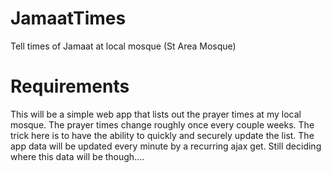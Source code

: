 # JamaatTimes
Tell times of Jamaat at local mosque (St Area Mosque)

# Requirements

This will be a simple web app that lists out the prayer times at my local mosque. The prayer times change roughly once every couple weeks. The trick here is to have the ability to quickly and securely update the list. The app data will be updated every minute by a recurring ajax get. Still deciding where this data will be though.... 
